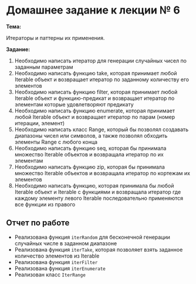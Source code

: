 # Домашнее задание к лекции № 6

**Тема:**

Итераторы и паттерны их применения.

**Задание:**

1. Необходимо написать итератор для генерации случайных чисел по заданным параметрам
2. Необходимо написать функцию take, которая принимает любой Iterable объект и возвращает итератор по заданному количеству его элементов
3. Необходимо написать функцию filter, которая принимает любой Iterable объект и функцию-предикат и возвращает итератор по элементам которые удовлетворяют предикату
4. Необходимо написать функцию enumerate, которая принимает любой Iterable объект и возвращает итератор по парам (номер итерации, элемент)
5. Необходимо написать класс Range, который бы позволял создавать диапазоны чисел или символов, а также позволял обходить элементы Range с любого конца
6. Необходимо написать функцию seq, которая бы принимала множество Iterable объектов и возвращала итератор по их элементам
7. Необходимо написать функцию zip, которая бы принимала множество Iterable объектов и возвращала итератор по кортежам их элементов
8. Необходимо написать функцию, которая принимала бы любой Iterable объект и Iterable с функциями и возвращала итератор где каждому элементу левого Iterable последовательно применяются все функции из правого

## Отчет по работе

- Реализована функция `iterRandom` для бесконечной генерации случайных числе в заданном диапазоне
- Реализована функция `iterTake`, которая позволяет взять заданное количество элементов из Iterable
- Реализована функция `iterFilter`
- Реализована функция `iterEnumerate`
- Реализован класс `IterRange`